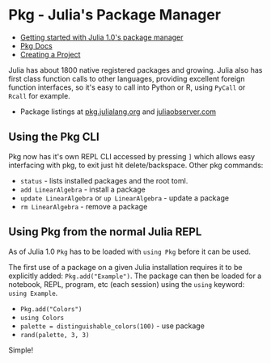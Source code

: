 # Pkg - Julia's Package Manager

* [Getting started with Julia 1.0's package manager](https://julialang.org/blog/2018/09/Pkgtutorial)
* [Pkg Docs](https://docs.julialang.org/en/latest/stdlib/Pkg/)
* [Creating a Project](https://docs.julialang.org/en/latest/stdlib/Pkg/#Creating-your-own-projects-1)

Julia has about 1800 native registered packages and growing. Julia also has first class function calls to other languages, providing excellent foreign function interfaces, so it's easy to call into Python or R, using `PyCall` or `Rcall` for example.

* Package listings at [pkg.julialang.org](https://pkg.julialang.org/) and [juliaobserver.com](https://juliaobserver.com/)

## Using the Pkg CLI

Pkg now has it's own REPL CLI accessed by pressing `]` which allows easy interfacing with pkg, to exit just hit delete/backspace. Other pkg commands:

* `status` - lists installed packages and the root toml.
* `add LinearAlgebra` - install a package
* `update LinearAlgebra` or `up LinearAlgebra` - update a package
* `rm LinearAlgebra` - remove a package

## Using Pkg from the normal Julia REPL

As of Julia 1.0 `Pkg` has to be loaded with `using Pkg` before it can be used.

The first use of a package on a given Julia installation requires it to be explicitly added: `Pkg.add("Example")`. The package can then be loaded for a notebook, REPL, program, etc (each session) using the `using` keyword: `using Example`.

* `Pkg.add("Colors")`
* `using Colors`
* `palette = distinguishable_colors(100)` - use package
* `rand(palette, 3, 3)`

Simple!